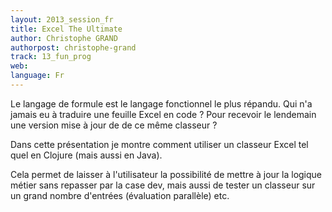```yaml
---
layout: 2013_session_fr
title: Excel The Ultimate
author: Christophe GRAND
authorpost: christophe-grand
track: 13_fun_prog
web: 
language: Fr
---
```


Le langage de formule est le langage fonctionnel le plus répandu.
Qui n'a jamais eu à traduire une feuille Excel en code ? Pour recevoir le lendemain une version mise à jour de de ce même classeur ?

Dans cette présentation je montre comment utiliser un classeur Excel tel quel en Clojure (mais aussi en Java). 

Cela permet de laisser à l'utilisateur la possibilité de mettre à jour la logique métier sans repasser par la case dev, mais aussi de tester un classeur sur un grand nombre d'entrées (évaluation parallèle) etc. 
